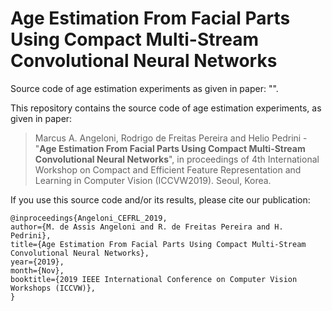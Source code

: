 # Age Estimation From Facial Parts Using Compact Multi-Stream Convolutional Neural Networks
Source code of age estimation experiments as given in paper: "".

This repository contains the source code of age estimation experiments, as given in paper:

> Marcus A. Angeloni, Rodrigo de Freitas Pereira and Helio Pedrini - "**Age Estimation From Facial Parts Using Compact Multi-Stream Convolutional Neural Networks**", in proceedings of 4th International Workshop on Compact and Efficient Feature Representation and Learning in Computer Vision (ICCVW2019). Seoul, Korea.

If you use this source code and/or its results, please cite our publication:

```
@inproceedings{Angeloni_CEFRL_2019, 
author={M. de Assis Angeloni and R. de Freitas Pereira and H. Pedrini}, 
title={Age Estimation From Facial Parts Using Compact Multi-Stream Convolutional Neural Networks}, 
year={2019},
month={Nov},
booktitle={2019 IEEE International Conference on Computer Vision Workshops (ICCVW)},  
}
```
